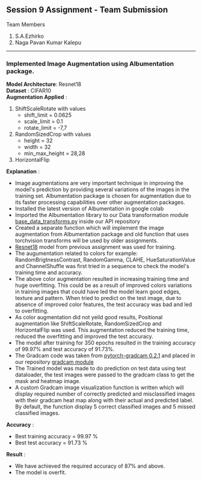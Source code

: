 ## Session 9 Assignment - Team Submission
Team Members
1. S.A.Ezhirko
2. Naga Pavan Kumar Kalepu
**********************************************************************************************************************
### Implemented Image Augmentation using Albumentation package.
**Model Architecture**: Resnet18 <br />
**Dataset** : CIFAR10 <br />
**Augmentation Applied** : 
1. ShiftScaleRotate with values
   * shift_limit = 0.0625
   * scale_limit = 0.1
   * rotate_limit = -7,7
2. RandomSizedCrop with values
   * height = 32
   * width = 32
   * min_max_height = 28,28
3. HorizontalFlip

**Explanation** : <br />
* Image augmentations are very important technique in improving the model's prediction by providing several variations of the images in the training set. Albumentation package is chosen for augmentation due to its faster processing capabilities over other augmentation packages.
* Installed the latest version of Albumentation in google colab
* Imported the Albumentation library to our Data transformation module [base_data_transforms.py](https://github.com/eva5covergence/EVA5_AI_Projects_new/blob/master/data/data_transforms/base_data_transforms.py) inside our API repository
* Created a separate function which will implement the image augmentation from Albumentation package and old function that uses torchvision transforms will be used by older assignments.
* [Resnet18](https://github.com/eva5covergence/EVA5_AI_Projects_new/blob/master/models/networks/resnet.py) model from previous assignment was used for training.
* The augumentation related to colors for example: RandomBrigtnessContrast, RandomGamma, CLAHE, HueSaturationValue and ChannelShuffle was first tried in a sequence to check the model's training time and accuracy.
* The above color augmentation resulted in increasing training time and huge overfitting. This could be as a result of improved colors variations in training images that could have led the model learn good edges, texture and pattern. When tried to predict on the test image, due to absence of improved color features, the test accuracy was bad and led to overfitting.
* As color augmentation did not yeild good results, Positional augmentation like ShiftScaleRotate, RandomSizedCrop and HorizontalFlip was used. This augmentation reduced the training time, reduced the overfitting and improved the test accuracy.
* The model after training for 350 epochs resulted in the training accuracy of 99.97% and test accuracy of 91.73%.
* The Gradcam code was taken from [pytorch-gradcam 0.2.1](https://pypi.org/project/pytorch-gradcam/#files) and placed in our repository [gradcam module](https://github.com/eva5covergence/EVA5_AI_Projects_new/tree/master/models/gradcam)
* The Trained model was made to do prediction on test data using test dataloader, the test images were passed to the gradcam class to get the mask and heatmap image. 
* A custom Gradcam image visualization function is written which will display required number of correctly predicted and misclassified images with their gradcam heat map along with their actual and predicted label. By default, the function display 5 correct classified images and 5 missed classified images.

**Accuracy** : <br />
* Best training accuracy = 99.97 %
* Best test accuracy = 91.73 %

**Result** : <br />
* We have achieved the required accuracy of 87% and above.
* The model is overfit.
